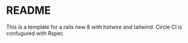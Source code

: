 # README

This is a template for a rails new 8 with hotwire and tailwind.
Circle CI is confugured with Rspec

